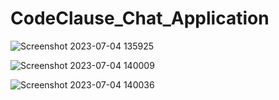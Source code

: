 # CodeClause_Chat_Application
![Screenshot 2023-07-04 135925](https://github.com/ReubenMatrix/CodeClause_Chat_Application/assets/136352370/79a7f24e-3cf1-43e7-8add-7e3167f49388)

![Screenshot 2023-07-04 140009](https://github.com/ReubenMatrix/CodeClause_Chat_Application/assets/136352370/94cff3bf-5160-45ef-b94d-31c6daa98244)

![Screenshot 2023-07-04 140036](https://github.com/ReubenMatrix/CodeClause_Chat_Application/assets/136352370/b577e50c-5329-4adf-9d4b-4bb407bfd906)
